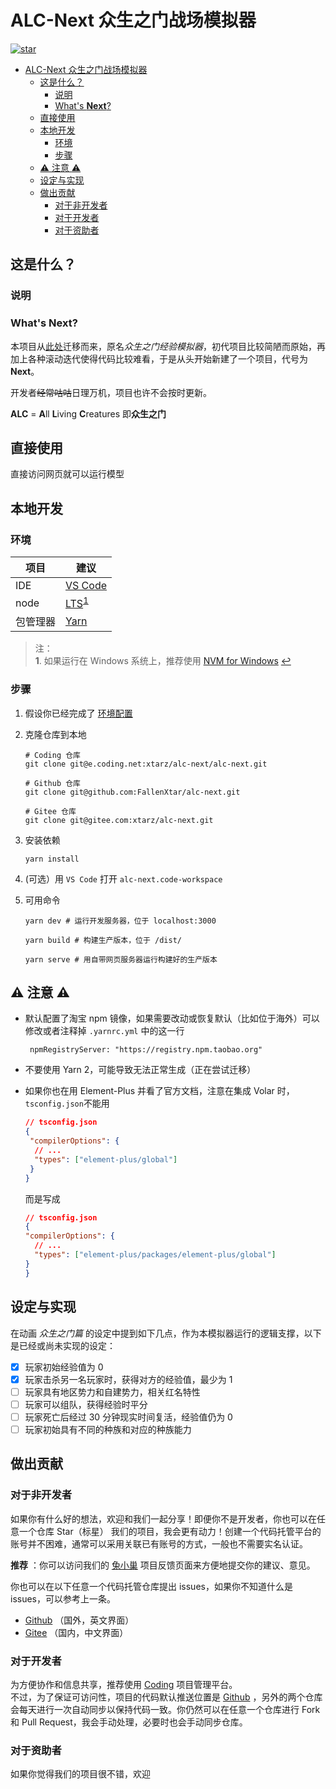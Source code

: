 # ALC-Next 众生之门战场模拟器

[![star](https://gitee.com/xtarz/alc-next/badge/star.svg?theme=dark)](https://gitee.com/xtarz/alc-next/stargazers)

- [ALC-Next 众生之门战场模拟器](#alc-next-众生之门战场模拟器)
  - [这是什么？](#这是什么)
    - [说明](#说明)
    - [What's **Next**?](#whats-next)
  - [直接使用](#直接使用)
  - [本地开发](#本地开发)
    - [环境](#环境)
    - [步骤](#步骤)
  - [:warning: 注意 :warning:](#warning-注意-warning)
  - [设定与实现](#设定与实现)
  - [做出贡献](#做出贡献)
    - [对于非开发者](#对于非开发者)
    - [对于开发者](#对于开发者)
    - [对于资助者](#对于资助者)

## 这是什么？

### 说明

### What's **Next**?

本项目从[此处](https://github.com/FallenXtar/alc-exp-simulator)迁移而来，原名*众生之门经验模拟器*，初代项目比较简陋而原始，再加上各种滚动迭代使得代码比较难看，于是从头开始新建了一个项目，代号为 **Next**。

开发者~~经常咕咕~~日理万机，项目也许不会按时更新。

**ALC** = **A**ll **L**iving **C**reatures 即**众生之门**

## 直接使用

直接访问网页就可以运行模型

## 本地开发

### 环境

| 项目     | 建议                                          |
| -------- | --------------------------------------------- |
| IDE      | [VS Code][link_vscode]                        |
| node     | [LTS][link_nodejs]<sup id="a1">[1](#f1)</sup> |
| 包管理器 | [Yarn][link_yarn]                             |

> 注：  
> <b id="f1">1</b>. 如果运行在 Windows 系统上，推荐使用 [NVM for Windows](https://github.com/coreybutler/nvm-windows) [↩](#a1)

### 步骤

1. 假设你已经完成了 [环境配置](#环境)
2. 克隆仓库到本地

   ```Sh
   # Coding 仓库
   git clone git@e.coding.net:xtarz/alc-next/alc-next.git

   # Github 仓库
   git clone git@github.com:FallenXtar/alc-next.git

   # Gitee 仓库
   git clone git@gitee.com:xtarz/alc-next.git

   ```

3. 安装依赖

   ```Sh
   yarn install
   ```

4. (可选）用 `VS Code` 打开 `alc-next.code-workspace`
5. 可用命令

   ```Sh
   yarn dev # 运行开发服务器，位于 localhost:3000

   yarn build # 构建生产版本，位于 /dist/

   yarn serve # 用自带网页服务器运行构建好的生产版本
   ```

## :warning: 注意 :warning:

- 默认配置了淘宝 npm 镜像，如果需要改动或恢复默认（比如位于海外）可以修改或者注释掉 `.yarnrc.yml` 中的这一行

  ```YML
   npmRegistryServer: "https://registry.npm.taobao.org"
  ```

- 不要使用 Yarn 2，可能导致无法正常生成（正在尝试迁移）
- 如果你也在用 Element-Plus 并看了官方文档，注意在集成 Volar 时，`tsconfig.json`不能用

  ```JSON
  // tsconfig.json
  {
   "compilerOptions": {
    // ...
    "types": ["element-plus/global"]
   }
  }
  ```

  而是写成

  ```JSON
  // tsconfig.json
  {
  "compilerOptions": {
    // ...
    "types": ["element-plus/packages/element-plus/global"]
  }
  }
  ```

## 设定与实现

在动画 _众生之门篇_ 的设定中提到如下几点，作为本模拟器运行的逻辑支撑，以下是已经或尚未实现的设定：

- [x] 玩家初始经验值为 0
- [x] 玩家击杀另一名玩家时，获得对方的经验值，最少为 1
- [ ] 玩家具有地区势力和自建势力，相关红名特性
- [ ] 玩家可以组队，获得经验时平分
- [ ] 玩家死亡后经过 30 分钟现实时间复活，经验值仍为 0
- [ ] 玩家初始具有不同的种族和对应的种族能力

## 做出贡献

### 对于非开发者

如果你有什么好的想法，欢迎和我们一起分享！即便你不是开发者，你也可以在任意一个仓库 Star（标星） 我们的项目，我会更有动力！创建一个代码托管平台的账号并不困难，通常可以采用关联已有账号的方式，一般也不需要实名认证。

**推荐** ：你可以访问我们的 [兔小巢][link_txc] 项目反馈页面来方便地提交你的建议、意见。

你也可以在以下任意一个代码托管仓库提出 issues，如果你不知道什么是 issues，可以参考上一条。

- [Github][link_github] （国外，英文界面）
- [Gitee][link_gitee] （国内，中文界面）

### 对于开发者

为方便协作和信息共享，推荐使用 [Coding][link_coding] 项目管理平台。  
不过，为了保证可访问性，项目的代码默认推送位置是 [Github][link_github] ，另外的两个仓库会每天进行一次自动同步以保持代码一致。你仍然可以在任意一个仓库进行 Fork 和 Pull Request，我会手动处理，必要时也会手动同步仓库。

### 对于资助者

如果你觉得我们的项目很不错，欢迎



[link_vscode]: (https://code.visualstudio.com/)
[link_nodejs]: (https://nodejs.org/)
[link_yarn]: (https://yarnpkg.com)
[link_github]: (https://github.com/FallenXtar/alc-next)
[link_gitee]: (https://gitee.com/xtarz/alc-next)
[link_coding]: (https://xtarz.coding.net/p/alc-next/d/alc-next/git)
[link_txc]: (https://support.qq.com/products/358477)
